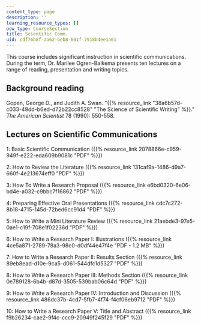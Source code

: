 ```yaml
---
content_type: page
description: ''
learning_resource_types: []
ocw_type: CourseSection
title: Scientific Comm.
uid: cdf76b8f-aa62-beb8-601f-7918b4ee1a61
---
```


This course includes significant instruction in scientific communications. During the term, Dr. Marilee Ogren-Balkema presents ten lectures on a range of reading, presentation and writing topics.

Background reading
------------------

Gopen, George D., and Judith A. Swan. "{{% resource_link "38a6b57d-c033-49dd-b6ed-d72b22cc8528" "The Science of Scientific Writing" %}}." _The American Scientist_ 78 (1990): 550-558.

Lectures on Scientific Communications
-------------------------------------

1: Basic Scientific Communication ({{% resource_link 2078866e-c959-949f-e222-eda609b9081c "PDF" %}})

2: How to Review the Literature ({{% resource_link 131caf9a-1486-d9a7-660f-4e213674eff0 "PDF" %}})

3: How To Write a Research Proposal ({{% resource_link e6bd0320-6e06-bd4e-a032-c9bbc7f16862 "PDF" %}})

4: Preparing Effective Oral Presentations ({{% resource_link cdc7c272-8b18-4715-145d-72bed6cc91d4 "PDF" %}})

5: How to Write a Mini Literature Review ({{% resource_link 21aebde3-97e5-0ae1-c19f-708e1f02236d "PDF" %}})

6: How to Write a Research Paper I: Illustrations ({{% resource_link 4ce5a871-2789-78a3-98c0-d0df44e47f4e "PDF - 1.2 MB" %}})

7: How to Write a Research Paper II: Results Section ({{% resource_link 89eb8ead-d10e-9ca5-d061-544dfc1d5327 "PDF" %}})

8: How to Write a Research Paper III: Methods Section ({{% resource_link 0e789128-6b4b-d87d-3505-539bab06c64d "PDF" %}})

9: How to Write a Research Paper IV: Introduction and Discussion ({{% resource_link 486dc37b-4cd7-5fb7-4f74-f4cf06eb9712 "PDF" %}})

10: How to Write a Research Paper V: Title and Abstract ({{% resource_link f9b26234-cae2-9f4c-ccc9-20949f245f29 "PDF" %}})